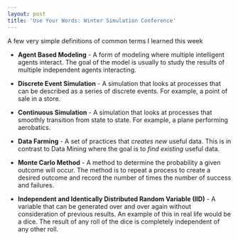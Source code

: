 ```yaml
---
layout: post
title: 'Use Your Words: Winter Simulation Conference'
---
```

A few very simple definitions of common terms I learned this week

* **Agent Based Modeling** - A form of modeling where multiple intelligent agents interact. The goal of the model is usually to study the results of multiple independent agents interacting.

* **Discrete Event Simulation** - A simulation that looks at processes that can be described as a series of discrete events. For example, a point of sale in a store.

* **Continuous Simulation** - A simulation that looks at processes that smoothly transition from state to state. For example, a plane performing aerobatics.

* **Data Farming** - A set of practices that *creates new* useful data. This is in contrast to Data Mining where the goal is to *find existing* useful data.

* **Monte Carlo Method** - A method to determine the probability a given outcome will occur. The method is to repeat a process to create a desired outcome and record the number of times the number of success and failures.

* **Independent and Identically Distributed Random Variable (IID)** - A variable that can be generated over and over again without consideration of previous results. An example of this in real life would be a dice. The result of any roll of the dice is completely independent of any other roll.

